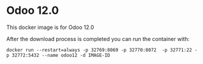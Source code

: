 Odoo 12.0
========

This docker image is for Odoo 12.0

After the download process is completed you can run the container with:

    docker run --restart=always -p 32769:8069 -p 32770:8072  -p 32771:22 -p 32772:5432 --name odoo12 -d IMAGE-ID
